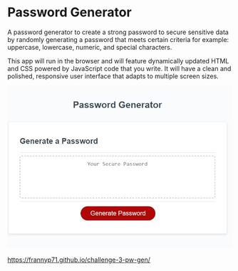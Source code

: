 # Password Generator

A password generator to create a strong password to secure sensitive data by randomly generating a password that meets certain criteria for example: uppercase, lowercase, numeric, and special characters.

This app will run in the browser and will feature dynamically updated HTML and CSS powered by JavaScript code that you write. It will have a clean and polished, responsive user interface that adapts to multiple screen sizes.

![challenge-3-pw-gen](./password-gen.jpg)


https://frannyp71.github.io/challenge-3-pw-gen/

